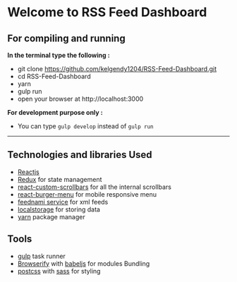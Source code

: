 Welcome to RSS Feed Dashboard
===================

For compiling and running
-------------------------

**In the terminal type the following :**

 - git clone https://github.com/kelgendy1204/RSS-Feed-Dashboard.git
 - cd RSS-Feed-Dashboard
 - yarn
 - gulp run
 - open your browser at http://localhost:3000

**For development purpose only :**
 - You can type `gulp develop` instead of `gulp run`

----------

Technologies and libraries Used
-------------------------
 - [Reactjs](https://reactjs.org/)
 - [Redux](http://redux.js.org/) for state management
 - [react-custom-scrollbars](https://github.com/malte-wessel/react-custom-scrollbars) for all the internal scrollbars
 - [react-burger-menu](http://negomi.github.io/react-burger-menu/) for mobile responsive menu
 - [feednami service](https://toolkit.sekando.com/docs/en/feednami) for xml feeds
 - [localstorage](https://developer.mozilla.org/en-US/docs/Web/API/Window/localStorage) for storing data
 - [yarn](https://yarnpkg.com/en/) package manager

Tools
-------------
 - [gulp](https://gulpjs.com/) task runner
 - [Browserify](http://browserify.org/) with [babeljs](https://babeljs.io/) for modules Bundling
 - [postcss](http://postcss.org/) with [sass](http://sass-lang.com/) for styling
